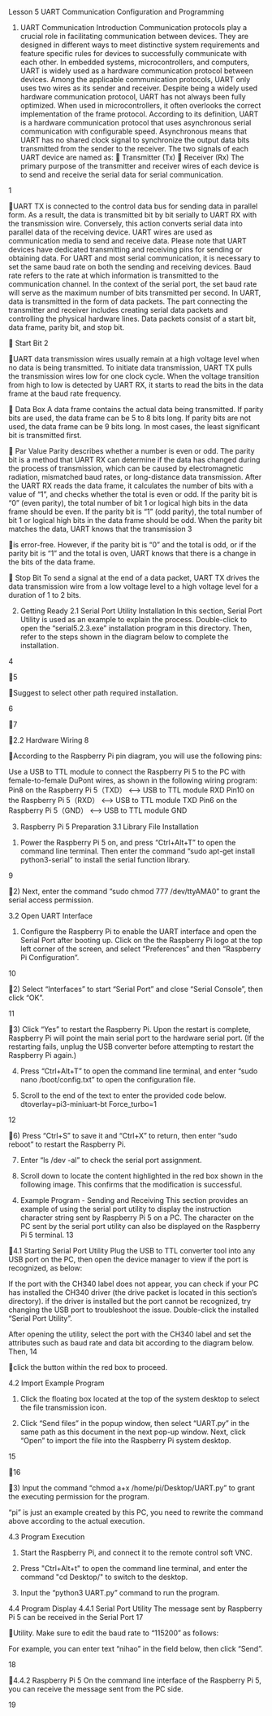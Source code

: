 Lesson 5 UART Communication
Configuration and Programming
1. UART Communication Introduction
Communication protocols play a crucial role in facilitating communication
between devices. They are designed in different ways to meet distinctive
system requirements and feature specific rules for devices to successfully
communicate with each other.
In embedded systems, microcontrollers, and computers, UART is widely
used as a hardware communication protocol between devices. Among the
applicable communication protocols, UART only uses two wires as its sender
and receiver.
Despite being a widely used hardware communication protocol, UART
has not always been fully optimized. When used in microcontrollers, it often
overlooks the correct implementation of the frame protocol.
According to its definition, UART is a hardware communication protocol
that uses asynchronous serial communication with configurable speed.
Asynchronous means that UART has no shared clock signal to synchronize
the output data bits transmitted from the sender to the receiver.
The two signals of each UART device are named as:
 Transmitter (Tx)
 Receiver (Rx)
The primary purpose of the transmitter and receiver wires of each device
is to send and receive the serial data for serial communication.

1

UART TX is connected to the control data bus for sending data in parallel
form. As a result, the data is transmitted bit by bit serially to UART RX with the
transmission wire. Conversely, this action converts serial data into parallel data
of the receiving device.
UART wires are used as communication media to send and receive data.
Please note that UART devices have dedicated transmitting and receiving pins
for sending or obtaining data.
For UART and most serial communication, it is necessary to set the same
baud rate on both the sending and receiving devices. Baud rate refers to the
rate at which information is transmitted to the communication channel. In the
context of the serial port, the set baud rate will serve as the maximum number
of bits transmitted per second.
In UART, data is transmitted in the form of data packets. The part
connecting the transmitter and receiver includes creating serial data packets
and controlling the physical hardware lines. Data packets consist of a start bit,
data frame, parity bit, and stop bit.

 Start Bit
2

UART data transmission wires usually remain at a high voltage level when
no data is being transmitted. To initiate data transmission, UART TX pulls the
transmission wires low for one clock cycle. When the voltage transition from
high to low is detected by UART RX, it starts to read the bits in the data frame
at the baud rate frequency.

 Data Box
A data frame contains the actual data being transmitted. If parity bits are
used, the data frame can be 5 to 8 bits long. If parity bits are not used, the data
frame can be 9 bits long. In most cases, the least significant bit is transmitted
first.

 Par Value
Parity describes whether a number is even or odd. The parity bit is a
method that UART RX can determine if the data has changed during the
process of transmission, which can be caused by electromagnetic radiation,
mismatched baud rates, or long-distance data transmission.
After the UART RX reads the data frame, it calculates the number of bits
with a value of “1”, and checks whether the total is even or odd. If the parity bit
is “0” (even parity), the total number of bit 1 or logical high bits in the data
frame should be even. If the parity bit is “1” (odd parity), the total number of bit
1 or logical high bits in the data frame should be odd.
When the parity bit matches the data, UART knows that the transmission
3

is error-free. However, if the parity bit is “0” and the total is odd, or if the parity
bit is “1” and the total is oven, UART knows that there is a change in the bits of
the data frame.

 Stop Bit
To send a signal at the end of a data packet, UART TX drives the data
transmission wire from a low voltage level to a high voltage level for a duration
of 1 to 2 bits.

2. Getting Ready
2.1 Serial Port Utility Installation
In this section, Serial Port Utility is used as an example to explain the
process.
Double-click to open the “serial5.2.3.exe” installation program in this
directory. Then, refer to the steps shown in the diagram below to complete the
installation.

4

5

Suggest to select other path required installation.

6

7

2.2 Hardware Wiring
8

According to the Raspberry Pi pin diagram, you will use the following pins:

Use a USB to TTL module to connect the Raspberry Pi 5 to the PC with
female-to-female DuPont wires, as shown in the following wiring program:
Pin8 on the Raspberry Pi 5（TXD） <--> USB to TTL module RXD
Pin10 on the Raspberry Pi 5（RXD） <--> USB to TTL module TXD
Pin6 on the Raspberry Pi 5（GND） <--> USB to TTL module GND

3. Raspberry Pi 5 Preparation
3.1 Library File Installation
1) Power the Raspberry Pi 5 on, and press “Ctrl+Alt+T” to open the
command line terminal. Then enter the command “sudo apt-get install
python3-serial” to install the serial function library.

9

2) Next, enter the command “sudo chmod 777 /dev/ttyAMA0” to grant the
serial access permission.

3.2 Open UART Interface
1) Configure the Raspberry Pi to enable the UART interface and open the
Serial Port after booting up. Click on the the Raspberry Pi logo at the top left
corner of the screen, and select “Preferences” and then “Raspberry Pi
Configuration”.

10

2) Select “Interfaces” to start “Serial Port” and close “Serial Console”,
then click “OK”.

11

3) Click “Yes” to restart the Raspberry Pi. Upon the restart is complete,
Raspberry Pi will point the main serial port to the hardware serial port. (If the
restarting fails, unplug the USB converter before attempting to restart the
Raspberry Pi again.)

4) Press “Ctrl+Alt+T” to open the command line terminal, and enter “sudo
nano /boot/config.txt” to open the configuration file.

5) Scroll to the end of the text to enter the provided code below.
dtoverlay=pi3-miniuart-bt
Force_turbo=1

12

6) Press “Ctrl+S” to save it and “Ctrl+X” to return, then enter “sudo
reboot” to restart the Raspberry Pi.

7) Enter “ls /dev -al” to check the serial port assignment.

8) Scroll down to locate the content highlighted in the red box shown in the
following image. This confirms that the modification is successful.

4. Example Program - Sending and Receiving
This section provides an example of using the serial port utility to display
the instruction character string sent by Raspberry Pi 5 on a PC.
The character on the PC sent by the serial port utility can also be
displayed on the Raspberry Pi 5 terminal.
13

4.1 Starting Serial Port Utility
Plug the USB to TTL converter tool into any USB port on the PC, then
open the device manager to view if the port is recognized, as below:

If the port with the CH340 label does not appear, you can check if your PC
has installed the CH340 driver (the drive packet is located in this section’s
directory). if the driver is installed but the port cannot be recognized, try
changing the USB port to troubleshoot the issue.
Double-click the installed “Serial Port Utility”.

After opening the utility, select the port with the CH340 label and set the
attributes such as baud rate and data bit according to the diagram below. Then,
14

click the button within the red box to proceed.

4.2 Import Example Program
1) Click the floating box located at the top of the system desktop to select
the file transmission icon.

2) Click “Send files” in the popup window, then select “UART.py” in the
same path as this document in the next pop-up window. Next, click “Open” to
import the file into the Raspberry Pi system desktop.

15

16

3) Input the command “chmod a+x /home/pi/Desktop/UART.py” to grant
the executing permission for the program.

“pi” is just an example created by this PC, you need to rewrite the
command above according to the actual execution.

4.3 Program Execution
1) Start the Raspberry Pi, and connect it to the remote control soft VNC.
2) Press "Ctrl+Alt+t" to open the command line terminal, and enter the
command "cd Desktop/" to switch to the desktop.

3) Input the “python3 UART.py” command to run the program.

4.4 Program Display
4.4.1 Serial Port Utility
The message sent by Raspberry Pi 5 can be received in the Serial Port
17

Utility. Make sure to edit the baud rate to “115200” as follows:

For example, you can enter text “nihao” in the field below, then click
“Send”.

18

4.4.2 Raspberry Pi 5
On the command line interface of the Raspberry Pi 5, you can receive the
message sent from the PC side.

19

